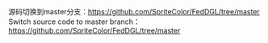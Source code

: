 源码切换到master分支：https://github.com/SpriteColor/FedDGL/tree/master
Switch source code to master branch：https://github.com/SpriteColor/FedDGL/tree/master
